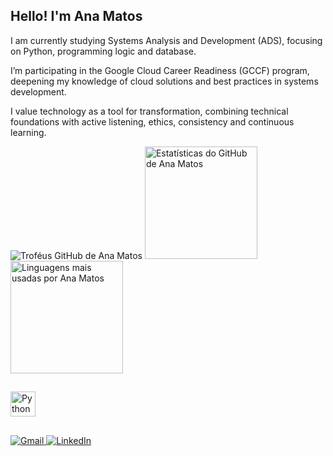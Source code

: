 ## Hello! I'm Ana Matos

I am currently studying Systems Analysis and Development (ADS), focusing on Python, programming logic and database.

I’m participating in the Google Cloud Career Readiness (GCCF) program, deepening my knowledge of cloud solutions and best practices in systems development.

I value technology as a tool for transformation, combining technical foundations with active listening, ethics, consistency and continuous learning.

<img src="https://github-profile-trophy.vercel.app/?username=anamatos1&theme=darkhub&no-bg=true&no-frame=true&margin-w=15" alt="Troféus GitHub de Ana Matos"/>

<img height="180em" src="https://github-readme-stats.vercel.app/api?username=anamatos1&show_icons=true&theme=dark&include_all_commits=true&count_private=true" alt="Estatísticas do GitHub de Ana Matos"/>
<img height="180em" src="https://github-readme-stats.vercel.app/api/top-langs/?username=anamatos1&layout=compact&langs_count=7&theme=dark" alt="Linguagens mais usadas por Ana Matos"/>

##

<img src="https://cdn.jsdelivr.net/gh/devicons/devicon/icons/python/python-original.svg" alt="Python logo" width="40" height="40"/>

##

<a href="mailto:analuizaacademico25@gmail.com" target="_blank" rel="noopener noreferrer">
  <img src="https://img.shields.io/badge/Gmail-D14836?style=for-the-badge&logo=gmail&logoColor=white" alt="Gmail" />
</a>
<a href="https://www.linkedin.com/in/ana-luiza-matos-7425a02ba" target="_blank" rel="noopener noreferrer">
  <img src="https://img.shields.io/badge/LinkedIn-0A66C2?style=for-the-badge&logo=linkedin&logoColor=white" alt="LinkedIn" />
</a>







